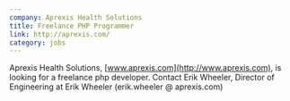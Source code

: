 ```yaml
---
company: Aprexis Health Solutions
title: Freelance PHP Programmer
link: http://aprexis.com/
category: jobs
---
```


Aprexis Health Solutions, [www.aprexis.com](http://www.aprexis.com), is looking for a freelance php developer. Contact Erik Wheeler, Director of Engineering at Erik Wheeler (erik.wheeler @ aprexis.com)
